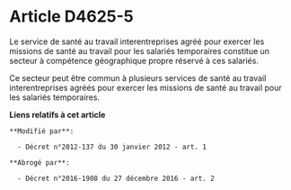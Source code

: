 # Article D4625-5

Le service de santé au travail interentreprises agréé pour exercer les missions  de santé au travail pour les salariés
temporaires constitue un secteur à  compétence géographique propre réservé à ces salariés. 

Ce  secteur peut être commun à plusieurs services de santé au travail  interentreprises agréés pour exercer les missions de
santé au travail pour les  salariés temporaires.

**Liens relatifs à cet article**

	**Modifié par**:

	  - Décret n°2012-137 du 30 janvier 2012 - art. 1

	**Abrogé par**:

	  - Décret n°2016-1908 du 27 décembre 2016 - art. 2
